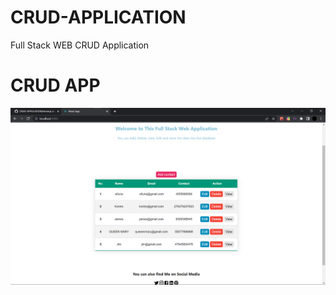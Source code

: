 # CRUD-APPLICATION
Full Stack WEB CRUD Application
<h1>CRUD APP</h1>
<img src="Screenshot (299).png" alt="">

